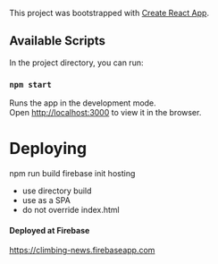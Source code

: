 This project was bootstrapped with [Create React App](https://github.com/facebook/create-react-app).

## Available Scripts

In the project directory, you can run:

### `npm start`

Runs the app in the development mode.<br>
Open [http://localhost:3000](http://localhost:3000) to view it in the browser.

# Deploying

npm run build
firebase init hosting

- use directory build
- use as a SPA
- do not override index.html

#### Deployed at Firebase

https://climbing-news.firebaseapp.com
